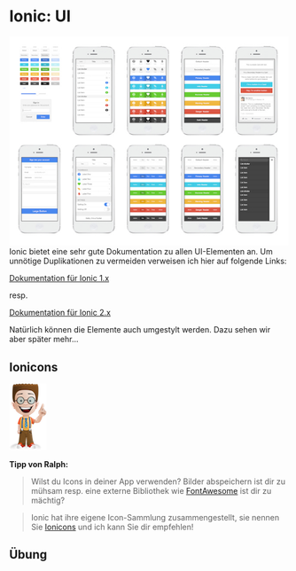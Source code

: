 # Ionic: UI 

![](/_allgemein/ionic-ui.jpeg)
Ionic bietet eine sehr gute Dokumentation zu allen UI-Elementen an. Um unnötige Duplikationen zu vermeiden verweisen ich hier auf folgende Links:

[Dokumentation für Ionic 1.x](http://ionicframework.com/docs/components/ "Ionic 1:  Dokumentation")

resp.

[Dokumentation für Ionic 2.x](http://ionicframework.com/docs/v2/components/ "Ionic 2: Dokumentation")

Natürlich können die Elemente auch umgestylt werden. Dazu sehen wir aber später mehr...

## Ionicons
![](/_allgemein/ralph_tipp.png)

**Tipp von Ralph:**

> Wilst du Icons in deiner App verwenden? Bilder abspeichern ist dir zu mühsam resp. eine externe Bibliothek wie [FontAwesome](http://fontawesome.io/)  ist dir zu mächtig? 

>Ionic hat ihre eigene Icon-Sammlung zusammengestellt, sie nennen Sie [Ionicons](http://ionicons.com/) und ich kann Sie dir empfehlen!



## Übung


